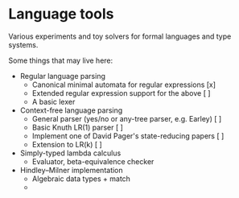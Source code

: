 # Language tools

Various experiments and toy solvers for formal languages and type systems.

Some things that may live here:

- Regular language parsing
  - Canonical minimal automata for regular expressions [x]
  - Extended regular expression support for the above [ ]
  - A basic lexer
- Context-free language parsing
  - General parser (yes/no or any-tree parser, e.g. Earley) [ ]
  - Basic Knuth LR(1) parser [ ]
  - Implement one of David Pager's state-reducing papers [ ]
  - Extension to LR(k) [ ]
- Simply-typed lambda calculus
  - Evaluator, beta-equivalence checker
- Hindley&ndash;Milner implementation
  - Algebraic data types + match
  -
